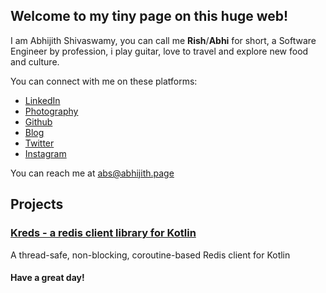 ## Welcome to my tiny page on this huge web!

I am Abhijith Shivaswamy, you can call me **Rish**/**Abhi** for short, a Software Engineer by profession, i play guitar, love to travel and explore new food and culture.

You can connect with me on these platforms:
* [LinkedIn](https://www.linkedin.com/in/abhijith-shivaswamy/)
* [Photography](https://photos.abhijith.page)
* [Github](https://github.com/crackthecodeabhi)
* [Blog](https://blog.abhijith.page)
* [Twitter](https://twitter.com/abhi_19t)
* [Instagram](https://www.instagram.com/abhi_clicks_here)

You can reach me at <abs@abhijith.page>

## Projects

### [Kreds - a redis client library for Kotlin](https://crackthecodeabhi.github.io/kreds)

A thread-safe, non-blocking, coroutine-based Redis client for Kotlin 


#### Have a great day!
